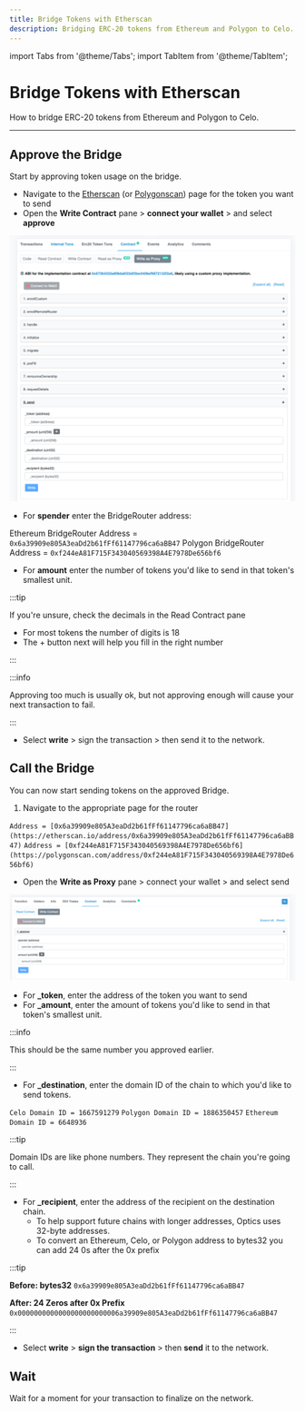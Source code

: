 ```yaml
---
title: Bridge Tokens with Etherscan
description: Bridging ERC-20 tokens from Ethereum and Polygon to Celo.
---
```


import Tabs from '@theme/Tabs';
import TabItem from '@theme/TabItem';

# Bridge Tokens with Etherscan

How to bridge ERC-20 tokens from Ethereum and Polygon to Celo.

___

## Approve the Bridge

Start by approving token usage on the bridge.

* Navigate to the [Etherscan](https://etherscan.io/) (or [Polygonscan](https://polygonscan.com/)) page  for the token you want to send
* Open the **Write Contract** pane > **connect your wallet** > and select **approve**

![Bridging Tokens with Etherescan 1](https://github.com/joenyzio/assets/blob/main/celo-docs/bridging-tokens-with-etherscan/bridging-tokens-with-etherscan-1.png?raw=true)

* For **spender** enter the BridgeRouter address:

<Tabs>
  <TabItem value="Ethereum" label="Ethereum" default>
    Ethereum BridgeRouter Address = <code>0x6a39909e805A3eaDd2b61fFf61147796ca6aBB47</code>
  </TabItem>
  <TabItem value="Polygon" label="Polygon">
    Polygon BridgeRouter Address = <code>0xf244eA81F715F343040569398A4E7978De656bf6</code>
  </TabItem>
</Tabs>

* For **amount** enter the number of tokens you'd like to send in that token's smallest unit.

:::tip

If you're unsure, check the decimals in the Read Contract pane
* For most tokens the number of digits is 18
* The + button next will help you fill in the right number 

:::

:::info

Approving too much is usually ok, but not approving enough will cause your next transaction to fail.

:::

* Select **write** > sign the transaction > then send it to the network.

## Call the Bridge

You can now start sending tokens on the approved Bridge.

1. Navigate to the appropriate page for the router

<Tabs>
  <TabItem value="Ethereum" label="Ethereum" default>
    <code>Address = [0x6a39909e805A3eaDd2b61fFf61147796ca6aBB47](https://etherscan.io/address/0x6a39909e805A3eaDd2b61fFf61147796ca6aBB47)</code>
  </TabItem>
  <TabItem value="Polygon" label="Polygon">
    <code>Address = [0xf244eA81F715F343040569398A4E7978De656bf6](https://polygonscan.com/address/0xf244eA81F715F343040569398A4E7978De656bf6)</code>
  </TabItem>
</Tabs>

* Open the **Write as Proxy** pane > connect your wallet > and select send

![Bridging Tokens with Etherescan 2](https://github.com/joenyzio/assets/blob/main/celo-docs/bridging-tokens-with-etherscan/bridging-tokens-with-etherscan-2.png?raw=true)

* For **_token**, enter the address of the token you want to send
* For **_amount**, enter the amount of tokens you'd like to send in that token's smallest unit.

:::info

This should be the same number you approved earlier.

:::

* For **_destination**, enter the domain ID of the chain to which you'd like to send tokens.

<Tabs>
  <TabItem value="Celo" label="On Celo" default>
    <code>Celo Domain ID = 1667591279</code>
  </TabItem>
  <TabItem value="Polygon" label="On Polygon">
    <code>Polygon Domain ID = 1886350457</code>
  </TabItem>
  <TabItem value="Ethereum" label="On Ethereum">
    <code>Ethereum Domain ID = 6648936</code>
  </TabItem>
</Tabs>

:::tip

Domain IDs are like phone numbers. They represent the chain you're going to call.

:::

* For **_recipient**, enter the address of the recipient on the destination chain.
    * To help support future chains with longer addresses, Optics uses 32-byte addresses.
    * To convert an Ethereum, Celo, or Polygon address to bytes32 you can add 24 0s after the 0x prefix

:::tip

**Before: bytes32**
<code>0x6a39909e805A3eaDd2b61fFf61147796ca6aBB47</code>

**After: 24 Zeros after 0x Prefix**
<code>0x0000000000000000000000006a39909e805A3eaDd2b61fFf61147796ca6aBB47</code>

:::

* Select **write** > **sign the transaction** > then **send** it to the network.

##  Wait 

Wait for a moment for your transaction to finalize on the network.
